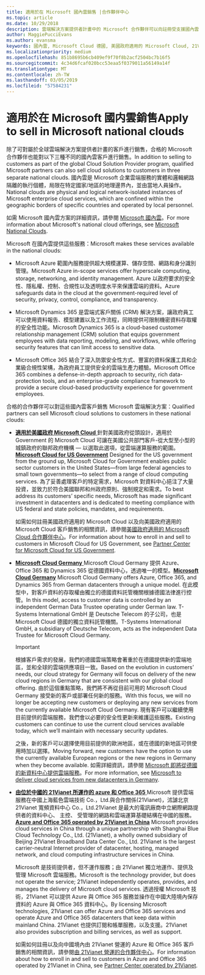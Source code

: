 ```yaml
---
title: 適用於在 Microsoft 國內雲銷售 |合作夥伴中心
ms.topic: article
ms.date: 10/29/2018
description: 雲端解決方案提供者計畫中的 Microsoft 合作夥伴可以向註冊受支援國內雲的客戶進行銷售。
author: MaggiePucciEvans
ms.author: evansma
keywords: 國內雲, Microsoft Cloud 德國, 美國政府適用的 Microsoft Cloud, 21Vianet, Microsoft Cloud 中國
ms.localizationpriority: medium
ms.openlocfilehash: 851b8695b6cb409ef9f70f8b2acf2504bc7b16f5
ms.sourcegitcommit: 4c34d6fcaf020bcc53eaa5f0379011a56149a14f
ms.translationtype: MT
ms.contentlocale: zh-TW
ms.lasthandoff: 03/05/2019
ms.locfileid: "57584231"
---
```

# <a name="apply-to-sell-in-microsoft-national-clouds"></a><span data-ttu-id="44ebc-104">適用於在 Microsoft 國内雲銷售</span><span class="sxs-lookup"><span data-stu-id="44ebc-104">Apply to sell in Microsoft national clouds</span></span>

<span data-ttu-id="44ebc-105">除了可對屬於全球雲端解決方案提供者計畫的客戶進行銷售，合格的 Microsoft 合作夥伴也能對以下三種不同的國內雲客戶進行銷售。</span><span class="sxs-lookup"><span data-stu-id="44ebc-105">In addition to selling to customers as part of the global Cloud Solution Provider program, qualified Microsoft partners can also sell cloud solutions to customers in three separate national clouds.</span></span> <span data-ttu-id="44ebc-106">國內雲是 Microsoft 企業雲端服務的實體和邏輯網路隔離的執行個體，局限在特定國家/地區的地理邊界內，並由當地人員操作。</span><span class="sxs-lookup"><span data-stu-id="44ebc-106">National clouds are physical and logical network-isolated instances of Microsoft enterprise cloud services, which are confined within the geographic borders of specific countries and operated by local personnel.</span></span> 

<span data-ttu-id="44ebc-107">如需 Microsoft 國內雲方案的詳細資訊，請參閱 [Microsoft 國內雲](https://www.microsoft.com/trustcenter/cloudservices/nationalcloud)。</span><span class="sxs-lookup"><span data-stu-id="44ebc-107">For more information about Microsoft's national cloud offerings, see [Microsoft National Clouds](https://www.microsoft.com/trustcenter/cloudservices/nationalcloud).</span></span>

<span data-ttu-id="44ebc-108">Microsoft 在國內雲提供這些服務：</span><span class="sxs-lookup"><span data-stu-id="44ebc-108">Microsoft makes these services available in the national clouds:</span></span>

-   <span data-ttu-id="44ebc-109">Microsoft Azure 範圍內服務提供超大規模運算、儲存空間、網路和身分識別管理。</span><span class="sxs-lookup"><span data-stu-id="44ebc-109">Microsoft Azure in-scope services offer hyperscale computing, storage, networking, and identity management.</span></span> <span data-ttu-id="44ebc-110">Azure 以政府要求的安全性、隱私權、控制、合規性以及透明度水平來保護雲端的資料。</span><span class="sxs-lookup"><span data-stu-id="44ebc-110">Azure safeguards data in the cloud at the government-required level of security, privacy, control, compliance, and transparency.</span></span>

-   <span data-ttu-id="44ebc-111">Microsoft Dynamics 365 是雲端式客戶關係 (CRM) 解決方案，讓政府員工可以使用資料報告、模型建置以及工作流程，同時提供可限制機密資料存取權的安全性功能。</span><span class="sxs-lookup"><span data-stu-id="44ebc-111">Microsoft Dynamics 365 is a cloud-based customer relationship management (CRM) solution that equips government employees with data reporting, modeling, and workflows, while offering security features that can limit access to sensitive data.</span></span>

-   <span data-ttu-id="44ebc-112">Microsoft Office 365 結合了深入防禦安全性方式、豐富的資料保護工具和企業級合規性架構，為政府員工提供安全的雲端生產力體驗。</span><span class="sxs-lookup"><span data-stu-id="44ebc-112">Microsoft Office 365 combines a defense-in-depth approach to security, rich data-protection tools, and an enterprise-grade compliance framework to provide a secure cloud-based productivity experience for government employees.</span></span>

<span data-ttu-id="44ebc-113">合格的合作夥伴可以對這些國內雲客戶銷售 Microsoft 雲端解決方案：</span><span class="sxs-lookup"><span data-stu-id="44ebc-113">Qualified partners can sell Microsoft cloud solutions to customers in these national clouds:</span></span>

-   <span data-ttu-id="44ebc-114">[**適用於美國政府 Microsoft Cloud** ](https://www.microsoft.com/trustcenter/cloudservices/nationalcloud#Microsoft_Cloud_for_US)針對美國政府從頭設計，適用於 Government 的 Microsoft Cloud 可讓在美國公共部門客戶-從大型至小型的城鎮政府的聯邦政府機構 — 以選取此選項，從雲端運算服務的範圍。</span><span class="sxs-lookup"><span data-stu-id="44ebc-114">[**Microsoft Cloud for US Government**](https://www.microsoft.com/trustcenter/cloudservices/nationalcloud#Microsoft_Cloud_for_US) Designed for the US government from the ground up, Microsoft Cloud for Government enables public sector customers in the United States—from large federal agencies to small town governments—to select from a range of cloud computing services.</span></span> <span data-ttu-id="44ebc-115">為了妥善處理客戶的特定需求，Microsoft 對資料中心挹注了大量投資，並致力於符合美國聯邦和州政府原則、強制規定和需求。</span><span class="sxs-lookup"><span data-stu-id="44ebc-115">To best address its customers’ specific needs, Microsoft has made significant investment in datacenters and is dedicated to meeting compliance with US federal and state policies, mandates, and requirements.</span></span> 

    <span data-ttu-id="44ebc-116">如需如何註冊美國政府適用的 Microsoft Cloud 以及向美國政府適用的 Microsoft Cloud 客戶銷售的相關資訊，請參閱[美國政府適用的 Microsoft Cloud 合作夥伴中心](partner-center-for-microsoft-us-govt-cloud.md)。</span><span class="sxs-lookup"><span data-stu-id="44ebc-116">For information about how to enroll in and sell to customers in Microsoft Cloud for US Government, see [Partner Center for Microsoft Cloud for US Government](partner-center-for-microsoft-us-govt-cloud.md).</span></span>

-   <span data-ttu-id="44ebc-117">[**Microsoft Cloud Germany** ](https://www.microsoft.com/trustcenter/cloudservices/nationalcloud#Microsoft_Cloud_Germany) Microsoft Cloud Germany 提供 Azure、 Office 365 和 Dynamics 365 從德國資料中心，透過唯一的模型。</span><span class="sxs-lookup"><span data-stu-id="44ebc-117">[**Microsoft Cloud Germany**](https://www.microsoft.com/trustcenter/cloudservices/nationalcloud#Microsoft_Cloud_Germany) Microsoft Cloud Germany offers Azure, Office 365, and Dynamics 365 from German datacenters through a unique model.</span></span> <span data-ttu-id="44ebc-118">在此模型中，對客戶資料的存取權由獨立的德國資料託管機關根據德國法律進行控管。</span><span class="sxs-lookup"><span data-stu-id="44ebc-118">In this model, access to customer data is controlled by an independent German Data Trustee operating under German law.</span></span> <span data-ttu-id="44ebc-119">T-Systems International GmbH 是 Deutsche Telecom 的子公司，也是 Microsoft Cloud 德國的獨立資料託管機關。</span><span class="sxs-lookup"><span data-stu-id="44ebc-119">T-Systems International GmbH, a subsidiary of Deutsche Telecom, acts as the independent Data Trustee for Microsoft Cloud Germany.</span></span> 

    > [!IMPORTANT]  
    > <span data-ttu-id="44ebc-120">根據客戶需求的發展，我們的德國雲端策略會著重於在德國提供新的雲端地區，並和全球的雲端供應項目一致。</span><span class="sxs-lookup"><span data-stu-id="44ebc-120">Based on the evolution in customers’ needs, our cloud strategy for Germany will focus on delivery of the new cloud regions in Germany that are consistent with our global cloud offering.</span></span> <span data-ttu-id="44ebc-121">由於這個重點策略，我們將不再從目前可用的 Microsoft Cloud Germany 接受新的客戶或部署任何新的服務。</span><span class="sxs-lookup"><span data-stu-id="44ebc-121">With this focus, we will no longer be accepting new customers or deploying any new services from the currently available Microsoft Cloud Germany.</span></span> <span data-ttu-id="44ebc-122">現有客戶可以繼續使用目前提供的雲端服務，我們會以必要的安全性更新來維護這些服務。</span><span class="sxs-lookup"><span data-stu-id="44ebc-122">Existing customers can continue to use the current cloud services available today, which we’ll maintain with necessary security updates.</span></span>
    >  
    > <span data-ttu-id="44ebc-123">之後，新的客戶可以選擇使用目前提供的歐洲地區，或在德國的新地區可供使用時加以選擇。</span><span class="sxs-lookup"><span data-stu-id="44ebc-123">Moving forward, new customers have the option to use the currently available European regions or the new regions in Germany when they become available.</span></span> <span data-ttu-id="44ebc-124">如需詳細資訊，請參閱 [Microsoft 即將從德國的新資料中心提供雲端服務](https://news.microsoft.com/europe/2018/08/31/microsoft-to-deliver-cloud-services-from-new-datacentres-in-germany-in-2019-to-meet-evolving-customer-needs/)。</span><span class="sxs-lookup"><span data-stu-id="44ebc-124">For more information, see [Microsoft to deliver cloud services from new datacenters in Germany](https://news.microsoft.com/europe/2018/08/31/microsoft-to-deliver-cloud-services-from-new-datacentres-in-germany-in-2019-to-meet-evolving-customer-needs/).</span></span>

    
-   <span data-ttu-id="44ebc-125">[**由位於中國的 21Vianet 所運作的 azure 和 Office 365** ](https://www.microsoft.com/trustcenter/cloudservices/nationalcloud#Microsoft_Cloud_for_China) Microsoft 提供雲端服務在中國上海藍色雲端技術 Co.，Ltd.與合作關係(21Vianet)，沭謔北京 21Vianet 寬頻資料中心 Co.，Ltd.21Vianet 是最大的電訊廠商中立網際網路提供者的資料中心、 主控、 受管理的網路和雲端運算基礎結構在中國的服務。</span><span class="sxs-lookup"><span data-stu-id="44ebc-125">[**Azure and Office 365 operated by 21Vianet in China**](https://www.microsoft.com/trustcenter/cloudservices/nationalcloud#Microsoft_Cloud_for_China) Microsoft provides cloud services in China through a unique partnership with Shanghai Blue Cloud Technology Co., Ltd. (21Vianet), a wholly owned subsidiary of Beijing 21Vianet Broadband Data Center Co., Ltd. 21Vianet is the largest carrier-neutral Internet provider of datacenter, hosting, managed network, and cloud computing infrastructure services in China.</span></span> 

    <span data-ttu-id="44ebc-126">Microsoft 是技術提供者，但不運作服務；由 21Vianet 獨立地運作、提供及管理 Microsoft 雲端服務。</span><span class="sxs-lookup"><span data-stu-id="44ebc-126">Microsoft is the technology provider, but does not operate the service; 21Vianet independently operates, provides, and manages the delivery of Microsoft cloud services.</span></span> <span data-ttu-id="44ebc-127">透過授權 Microsoft 技術，21Vianet 可以提供 Azure 與 Office 365 服務並操作在中國大陸境內保存資料的 Azure 與 Office 365 資料中心。</span><span class="sxs-lookup"><span data-stu-id="44ebc-127">By licensing Microsoft technologies, 21Vianet can offer Azure and Office 365 services and operate Azure and Office 365 datacenters that keep data within mainland China.</span></span> <span data-ttu-id="44ebc-128">21Vianet 也提供訂閱和帳單服務，以及支援。</span><span class="sxs-lookup"><span data-stu-id="44ebc-128">21Vianet also provides subscription and billing services, as well as support.</span></span>

    <span data-ttu-id="44ebc-129">如需如何註冊以及向中國境內由 21Vianet 營運的 Azure 和 Office 365 客戶銷售的相關資訊，請參閱[由 21Vianet 營運的合作夥伴中心](https://msdn.microsoft.com/partner-china/index)。</span><span class="sxs-lookup"><span data-stu-id="44ebc-129">For information about how to enroll in and sell to customers in Azure and Office 365 operated by 21Vianet in China, see [Partner Center operated by 21Vianet](https://msdn.microsoft.com/partner-china/index).</span></span> 